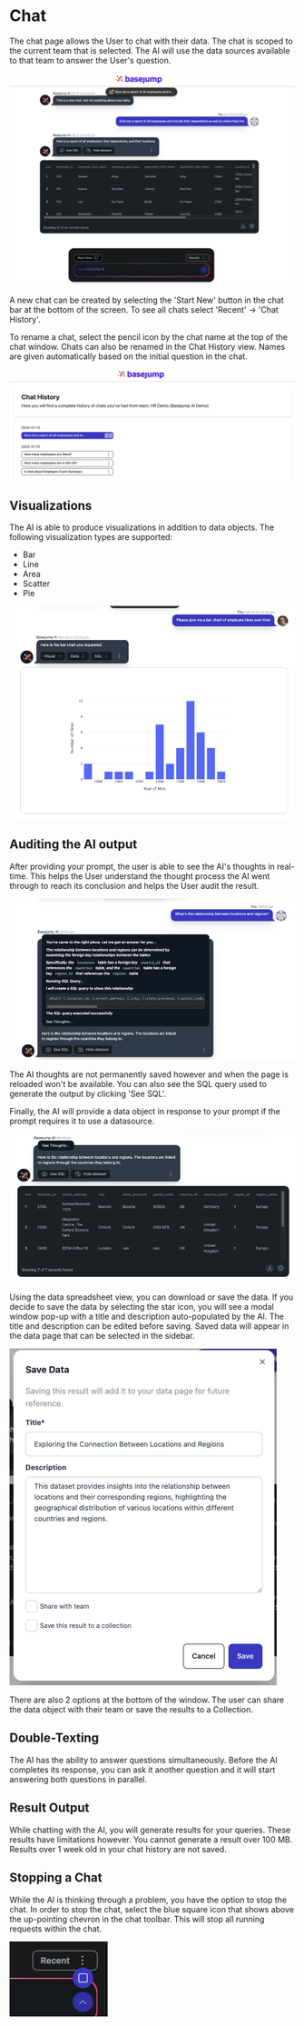 # Chat

The chat page allows the User to chat with their data. The chat is scoped to the current team that is selected. The AI will use the data sources available to that team to answer the User's question.

![The chat page](/images/chat/chat_response.png)

A new chat can be created by selecting the 'Start New' button in the chat bar at the bottom of the screen. To see all chats select 'Recent' -> 'Chat History'.

To rename a chat, select the pencil icon by the chat name at the top of the chat window. Chats can also be renamed in the Chat History view. Names are given automatically based on the initial question in the chat.

![The chat history page](/images/chat/chat_history.png)

## Visualizations

The AI is able to produce visualizations in addition to data objects. The following visualization types are supported:
- Bar
- Line
- Area
- Scatter
- Pie

![Visualization example](/images/chat/viz_chat_example.png)

## Auditing the AI output

After providing your prompt, the user is able to see the AI's thoughts in real-time. This helps the User understand the thought process the AI went through to reach its conclusion and helps the User audit the result. 

![Showing the AI thoughts](/images/chat/ai_thoughts.png)

The AI thoughts are not permanently saved however and when the page is reloaded won't be available. You can also see the SQL query used to generate the output by clicking 'See SQL'. 

Finally, the AI will provide a data object in response to your prompt if the prompt requires it to use a datasource.

![A dataset returned by the AI](/images/chat/chat_dataset.png)

Using the data spreadsheet view, you can download or save the data. If you decide to save the data by selecting the star icon, you will see a modal window pop-up with a title and description auto-populated by the AI. The title and description can be edited before saving. Saved data will appear in the data page that can be selected in the sidebar.

![Saving the data](/images/chat/save_data_view.png)

There are also 2 options at the bottom of the window. The user can share the data object with their team or save the results to a Collection.

## Double-Texting

The AI has the ability to answer questions simultaneously. Before the AI completes its response, you can ask it another question and it will start answering both questions in parallel. 

## Result Output

While chatting with the AI, you will generate results for your queries. These results have limitations however. You cannot generate a result over 100 MB. Results over 1 week old in your chat history are not saved. 

## Stopping a Chat

While the AI is thinking through a problem, you have the option to stop the chat. In order to stop the chat, select the blue square icon that shows above the up-pointing chevron in the chat toolbar. This will stop all running requests within the chat.

![Stopping the chat](/images/chat/stop_chat.png)